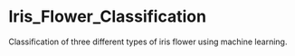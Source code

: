 # Iris_Flower_Classification
Classification of three different types of iris flower using machine learning.
